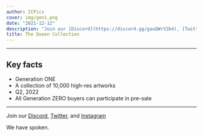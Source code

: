 ```yaml
---
author: ICPics
cover: img/gen1.png
date: "2021-12-12"
description: "Join our [Discord](https://discord.gg/gauQWrV2b4), [Twitter](https://twitter.com/ethnICPic), and [Instagram](https://www.instagram.com/ethnicpictures/)"
title: The Queen Collection
---
```


***

## Key facts

- Generation ONE 
- A collection of 10,000 high-res artworks
- Q2, 2022
- All Generation ZERO buyers can participate in pre-sale


---

Join our [Discord](https://discord.gg/gauQWrV2b4), [Twitter](https://twitter.com/ethnICPic), and [Instagram](https://www.instagram.com/ethnicpictures/) 

We have spoken.
